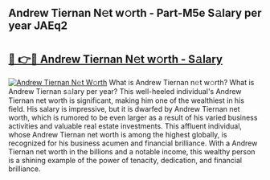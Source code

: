 ## Andrew Tiernan N𝚎t w𝚘rth - Part-M5e S𝚊lary per year JAEq2

# <h2><a href="http://gc1fh1.nevu.top/?p=Andrew+Tiernan">🔗 👉🔴 Andrew Tiernan N𝚎t w𝚘rth - S𝚊lary</a></h2>

[![Andrew Tiernan N𝚎t W𝚘rth](https://i.imgur.com/Oavwk0R.jpeg)](http://gc1fh1.nevu.top/?p=Andrew+Tiernan)
What is Andrew Tiernan n𝚎t w𝚘rth? What is Andrew Tiernan s𝚊lary per year?
This well-heeled individual's Andrew Tiernan net worth is significant, making him one of the wealthiest in his field. His salary is impressive, but it is dwarfed by Andrew Tiernan net worth, which is rumored to be even larger as a result of his varied business activities and valuable real estate investments. This affluent individual, whose Andrew Tiernan net worth is among the highest globally, is recognized for his business acumen and financial brilliance. With a Andrew Tiernan net worth in the billions and a notable income, this wealthy person is a shining example of the power of tenacity, dedication, and financial brilliance.
